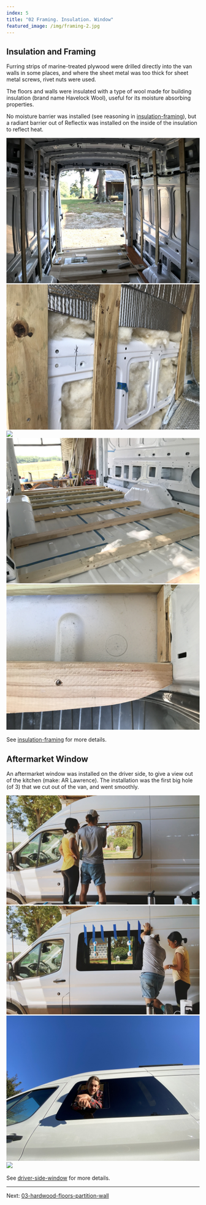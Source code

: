 ```yaml
---
index: 5
title: "02 Framing. Insulation. Window"
featured_image: /img/framing-2.jpg
---
```


## Insulation and Framing

Furring strips of marine-treated plywood were drilled directly into the van walls in some places, and where the sheet metal was too thick for sheet metal screws, rivet nuts were used. 

The floors and walls were insulated with a type of wool made for building insulation (brand name Havelock Wool), useful for its moisture absorbing properties.

No moisture barrier was installed (see reasoning in [insulation-framing](insulation-framing)), but a radiant barrier out of Reflectix was installed on the inside of the insulation to reflect heat.

<div class="gallery" data-columns="3">
	<img src="/img/framing-1.jpg">
	<img src="/img/framing-2.jpg">
	<img src="/img/framing-3.gif">
	<img src="/img/framing-4-floor.jpg">
	<img src="/img/framing-5-floor.jpg">
</div>

See [insulation-framing](insulation-framing) for more details. 

## Aftermarket Window

An aftermarket window was installed on the driver side, to give a view out of the kitchen (make: AR Lawrence). The installation was the first big hole (of 3) that we cut out of the van, and went smoothly.

<div class="gallery" data-columns="3">
	<img src="/img/window-1.png">
	<img src="/img/window-2.png">
	<img src="/img/window-3.jpg">
	<img src="/img/window-4.jpg">
</div>

See [driver-side-window](driver-side-window) for more details.

---

Next:  [03-hardwood-floors-partition-wall](03-hardwood-floors-partition-wall)


